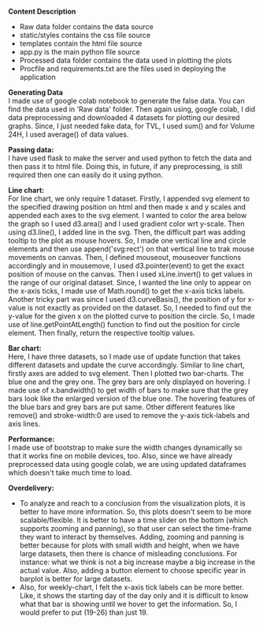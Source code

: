**Content Description** <br>
* Raw data folder contains the data source<br>
* static/styles contains the css file source<Br>
* templates contain the html file source<br>
* app.py is the main python file source<br>
* Processed data folder contains the data used in plotting the plots<br>
* Procfile and requirements.txt are the files used in deploying the application<br>

**Generating Data**<br>
I made use of google colab notebook to generate the false data. You can find the data used in 'Raw data' folder. Then again using, google colab, I did data preprocessing and downloaded 4 datasets for plotting our desired graphs. Since, I just needed fake data, for TVL, I used sum() and for Volume 24H, I used average() of data values.<br>

**Passing data:**<br>
I have used flask to make the server and used python to fetch the data and then pass it to html file. Doing this, in future, if any preprocessing, is still required then one can easily do it using python.

**Line chart:**<br>
For line chart, we only require 1 dataset. Firstly, I appended svg element to the specified drawing position on html and then made x and y scales and appended each axes to the svg element. I wanted to color the area below the graph so I used d3.area() and I used gradient color wrt y-scale. Then using d3.line(), I added line in the svg. Then, the difficult part was adding tooltip to the plot as mouse hovers. So, I made one vertical line and circle elements and then use append('svg:rect') on that vertical line to trak mouse movements on canvas. Then, I defined mouseout, mouseover functions accordingly and in mousemove, I used d3.pointer(event) to get the exact position of mouse on the canvas. Then I used xLine.invert() to get values in the range of our original dataset. Since, I wanted the line only to appear on the x-axis ticks, I made use of Math.round() to get the x-axis ticks labels. Another tricky part was since I used d3.curveBasis(), the position of y for x-value is not exactly as provided on the dataset. So, I needed to find out the y-value for the given x on the plotted curve to position the circle. So, I made use of line.getPointAtLength() function to find out the position for circle element. Then finally, return the respective tooltip values.

**Bar chart:**<br>
Here, I have three datasets, so I made use of update function that takes different datasets and update the curve accordingly. Similar to line chart, firstly axes are added to svg element. Then I plotted two bar-charts. The blue one and the grey one. The grey bars are only displayed on hovering. I made use of x.bandwidth() to get width of bars to make sure that the grey bars look like the enlarged version of the blue one. The hovering features of the blue bars and grey bars are put same. Other different features like remove() and stroke-width:0 are used to remove the y-axis tick-labels and axis lines.

**Performance:**<br>
I made use of bootstrap to make sure the width changes dynamically so that it works fine on mobile devices, too. Also, since we have already preprocessed data using google colab, we are using updated dataframes which doesn't take much time to load.

**Overdelivery:**<br>
* To analyze and reach to a conclusion from the visualization plots, it is better to have more information. So, this plots doesn't seem to be more scalable/flexible. It is better to have a time slider on the bottom (which supports zooming and panning), so that user can select the time-frame they want to interact by themselves. Adding, zooming and panning is better because for plots with small width and height, when we have large datasets, then there is chance of misleading conclusions. For instance: what we think is not a big increase maybe a big increase in the actual value. Also, adding a button element to choose specific year in barplot is better for large datasets.<br>
* Also, for weekly-chart, I felt the x-axis tick labels can be more better. Like, it shows the starting day of the day only and it is difficult to know what that bar is showing until we hover to get the information. So, I would prefer to put (19-26) than just 19.
